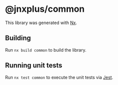# @jnxplus/common

This library was generated with [Nx](https://nx.dev).

## Building

Run `nx build common` to build the library.

## Running unit tests

Run `nx test common` to execute the unit tests via [Jest](https://jestjs.io).
